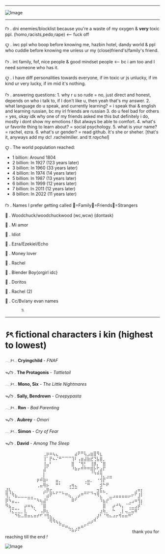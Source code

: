***
![Image](https://github.com/user-attachments/assets/53e3e3c6-686f-413a-9e82-df665ea1e105)
***
ᡣ𐭩 . dni enemies/blocklist because you're a waste of my oxygen & **very** toxic ppl. (homo,racists,pedo,rape) <-- fuck off 

ꨄ . iwc ppl who boop before knowing me, hazbin hotel, dandy world & ppl who cuddle before knowing me unless ur my (close)friend's/family's friend.

ᡣ𐭩 . int family, fof, nice people & good mindset people <-- bc i am too and I need someone who has it.

ꨄ . i have diff personalities towards everyone, if im toxic ur js unlucky, if im kind ur very lucky, if im mid it's nothing.

ᡣ𐭩 . answering questions: 1. why r u so rude = no, just direct and honest, depends on who i talk to, if I don't like u, then yeah that's my answer.      2. what language do u speak, and currently learning? = i speak thai & english and learning russian, bc my irl friends are russian      3. do u feel bad for others = yes, okay idk why one of my friends asked me this but definitely i do, mostly i dont show my emotions *!* But always be able to comfort.    4. what's ur favorite thing to learn about? = social psychology.      5. what is your name?  = rachel, ezra.      6. what's ur gender? = read github. It's she or sheher.    [that's it, anyways add my dc! .rachelmiller. and tt _raychel_]

ꨄ . The world population reached:
 * 1 billion: Around 1804
 * 2 billion: In 1927 (123 years later)
 * 3 billion: In 1960 (33 years later)
 * 4 billion: In 1974 (14 years later)
 * 5 billion: In 1987 (13 years later)
 * 6 billion: In 1999 (12 years later)
 * 7 billion: In 2011 (12 years later)
 * 8 billion: In 2022 (11 years later)

ᡣ𐭩 . Names I prefer getting called
👑=Family🎁=Friends🎀=Strangers

👑 . Woodchuck/woodchuckwood
(wc,wcw) (dontask)

👑 . Mi amor

👑 . Idiot

👑 . Ezra/Ezekiel/Echo

🎁 . Money lover

🎁 . Rachel 

🎁 . Blender Boy{orgirl idc}

🎁 . Doritos 

🎀 . Rachel (2)

🎀 . Cc/Bv/any evan names

        ⠀⠀ 𐙚
***
# **۶ৎ fictional characters i kin (highest to lowest)**

𓂃۶ৎ . **Cryingchild** - *FNAF*

ᯓᡣ𐭩 . **The Protagonis** - *Tattletail*

𓂃۶ৎ . **Mono, Six** - *The Little Nightmares*

ᯓᡣ𐭩 . **Sally, Bendrown** - *Creepypasta*

𓂃۶ৎ . **Ron** - *Bad Parenting*

ᯓᡣ𐭩 . **Aubrey** - *Omori*

𓂃۶ৎ . **Simon** - *Cry of Fear*

ᯓᡣ𐭩 . **David** - *Among The Sleep*

⠀⠀⠀⠀⠀⠀⠀⠀⠀⠀⠀⠀⢀⡶⠶⢦⣄⠀⠀⠀⠀⠀⣴⠟⠛⢧⣠⣶⣿⠻⣆⠀⠀⠀⠀⠀⠀⠀⠀⠀⠀⠀⠀⠀
⠀⠀⠀⠀⠀⠀⠀⠀⠀⠀⠀⠀⢸⠁⡟⠦⠌⠛⠉⠉⠉⢹⠇⢠⣶⣼⣷⣞⢙⣧⣿⡀⠀⠀⠀⠀⠀⠀⠀⠀⠀⠀⠀⠀
⠀⠀⠀⠀⠀⠀⠀⠀⠀⠀⠀⠀⢸⣤⠃⠀⠀⠀⠀⠀⠀⣿⠀⠈⢻⡃⠀⢸⡿⡄⠈⣿⠀⠀⠀⠀⠀⠀⠀⠀⠀⠀⠀⠀
⠀⠀⠀⠀⠀⠀⠀⠀⠀⠀⠀⠀⣼⠁⠀⠀⠀⠀⠀⠀⠀⠘⠷⠖⠛⠛⠛⢿⡗⢋⣴⠏⠀⠀⠀⠀⠀⠀⠀⠀⠀⠀⠀⠀
⠀⠀⠀⠀⠀⠀⠀⠀⠀⠀⠀⠀⡇⠀⠀⠀⠀⠀⠀⠀⠀⠀⠀⠀⠀⠀⠀⠈⠙⠛⢻⡀⢀⣀⠀⠀⠀⠀⠀⠀⠀⠀⠀⠀
⠀⠀⠀⠀⠀⠀⠀⠀⠀⠀⡶⠾⣷⠆⠀⠀⣤⡀⠀⠀⠀⠀⠀⠀⠀⢀⣤⡀⠀⠐⢺⡟⠉⠉⠀⠀⠀⠀⠀⠀⠀⠀⠀⠀
⠀⠀⠀⠀⠀⠀⠀⠀⠀⠀⢀⣤⢿⡦⠀⠀⠛⠃⠀⠀⢠⢶⣄⠀⠀⠈⠛⠀⠀⠀⣺⠓⠟⠀⠀⠀⠀⠀⠀⠀⠀⠀⠀⠀
⣼⢧⡀⠀⠀⠀⠀⠀⠀⠀⠀⠀⣠⡿⣖⡀⣀⣀⡀⠀⠈⠉⠉⠀⠀⣀⣀⣀⠀⣲⣯⣄⠀⠀⠀⠀⠀⠀⠀⠀⠀⣠⠶⡆
⢻⡈⠻⣦⣀⣀⣀⣀⣀⠀⠀⠀⠁⣴⠟⠉⠁⠀⠉⠛⢦⡀⢀⡴⠛⠉⠁⠈⠙⠻⣄⠀⠁⣀⣠⣤⣤⣤⣤⡤⠖⠋⣸⠇
⡿⠳⣤⣀⡀⠀⠀⠉⠉⠉⠳⢦⣼⠃⠀⠀⠀⠀⠀⠀⠀⠿⠋⠀⠀⠀⠀⠀⠀⠀⠹⣦⡞⠉⠀⠀⠀⠀⠀⢀⣠⠶⢻⡆
⠻⣦⣀⠀⠀⠀⡴⠶⢦⡀⠀⠈⣿⠀⠀⠀⠀⠀⠀⠀⠀⠀⠀⠀⠀⠀⠀⠀⠀⠀⠀⣿⠀⠀⡴⠚⠳⡄⠈⢉⣀⣠⡾⠁
⠀⠸⣍⣉⣁⡀⣇⠀⠀⠑⠀⢠⡿⣆⠀⠀⠀⠀⠀⠀⠀⠀⠀⠀⠀⠀⠀⠀⠀⠀⣰⢷⡀⠀⠓⠀⢀⡇⢤⣈⣭⠿⠁⠀
⠀⠀⠀⠙⠷⠤⠿⠶⠦⠶⠞⠋⠘⢻⣦⡀⠀⠀⠀⠀⠀⠀⠀⠀⠀⠀⠀⠀⢀⡼⠃⠈⠻⠦⠴⠖⠻⠶⠶⠛⠁⠀⠀⠀
⠀⠀⠀⠀⠀⠀⠀⠀⠀⠀⠀⠀⠀⠀⠻⠻⢦⣄⠀⠀⠀⠀⠀⠀⠀⠀⣠⡴⠛⠀⠀⠀⠀⠀⠀⠀⠀⠀⠀⠀⠀⠀⠀⠀
⠀⠀⠀⠀⠀⠀⠀⠀⠀⠀⠀⠀⠀⠀⠀⠀⠀⠉⠛⠶⣄⡀⢀⣤⠶⠋⠁⠀⠀⠀⠀⠀⠀⠀⠀⠀⠀⠀⠀⠀⠀⠀⠀⠀
⠀⠀⠀⠀⠀⠀⠀⠀⠀⠀⠀⠀⠀⠀⠀⠀⠀⠀⠀⠀⠈⠛⠋⠁⠀⠀⠀⠀⠀⠀⠀⠀⠀⠀⠀⠀⠀⠀⠀⠀    thank you for reaching till the end *!*








 ![Image](https://github.com/user-attachments/assets/78cf1685-e507-42ab-a900-c91273c12005)
